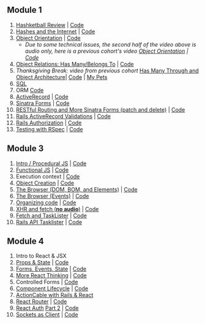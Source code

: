 ## Module 1
1. [Hashketball Review](http://youtu.be/n1wlq-XM8SM) | [Code](https://gist.github.com/alexgriff/9f3e5cccd2b851aa049095190793d4bb)
2. [Hashes and the Internet](http://youtu.be/I_OUggzn888) | [Code](https://gist.github.com/alexgriff/f93188183bf6aa3a58c2fea114c51eaa)
3. [Object Orientation](https://www.youtube.com/watch?v=pUsQzuMxDp0&feature=youtu.be) | [Code](https://github.com/learn-co-curriculum/web-112017-oo-intro)
   * _Due to some technical issues, the second half of the video above is audio only, here is a previous cohort's video [Object Orientation](http://youtu.be/1kS042xdn8E) | [Code](https://github.com/learn-co-curriculum/web-082817-intro-to-oo)_
4. [Object Relations: Has Many/Belongs To](http://youtu.be/oXjcnk5tn3g) | [Code](https://github.com/learn-co-curriculum/web-112017-object-relations/)
5. _Thanksgiving Break: video from previous cohort_ [Has Many Through and Object Architecture](http://youtu.be/CCczH9EL_Uw)| [Code](https://github.com/learn-co-curriculum/oo-relations-web-082817) | [My Pets](https://github.com/learn-co-curriculum/my-pets-redo-082817)
6. [SQL](https://youtu.be/tMDiocREXYE)
7. ORM [Code](https://github.com/learn-co-students/web-112017/tree/master/orm)
8. [ActiveRecord](https://youtu.be/UDv6n9ryFXs) | [Code](https://github.com/learn-co-students/web-112017/tree/master/3_activerecord)
9. [Sinatra Forms](https://youtu.be/4IQb4apZQAU) |  [Code](https://github.com/learn-co-students/web-112017/tree/master/6_sinatra_forms)
10. [RESTful Routing and More Sinatra Forms (patch and delete)](https://youtu.be/ZwhaXjBP3zw) | [Code](https://github.com/learn-co-students/web-112017/tree/master/7_sinatra_authors/worsereads)
11. [Rails ActiveRecord Validations](https://youtu.be/b14U1TigRyk) | [Code](https://github.com/learn-co-students/web-112017/tree/master/10_rails_forms/pretzelstore)
12. [Rails Authorization](https://youtu.be/19ULpSmrl7I) | [Code](https://github.com/learn-co-students/web-112017/tree/master/12_rails_auth/zooapp)
13. [Testing with RSpec](https://youtu.be/i5CBtvs2GB8) | [Code](https://github.com/learn-co-students/web-112017/tree/master/13_tests_rspec)


## Module 3
1. [Intro / Procedural JS](https://youtu.be/3ZbsbAdTxt4) | [Code](https://github.com/learn-co-students/web-112017/tree/master/14_intro_js)
2. [Functional JS](https://youtu.be/NcKLiPpXjqU) | [Code](https://github.com/learn-co-students/web-112017/tree/master/15_functional_js)
3. Execution context | [Code](https://github.com/learn-co-students/web-112017/tree/master/16_this_object_creation)
4. [Object Creation](https://youtu.be/VzcCznPvZtA) | [Code](https://github.com/learn-co-students/web-112017/tree/master/16_this_object_creation)
5. [The Browser (DOM, BOM, and Elements)](https://youtu.be/oVp-CKK25NM) | [Code](https://github.com/learn-co-students/web-112017/tree/master/17_dom)
6. [The Browser (Events)](https://youtu.be/6kezePuKC6k) | [Code](https://github.com/learn-co-students/web-112017/tree/master/18_events)
7. [Organizing code](https://youtu.be/auv_hwzF4g8) | [Code](https://github.com/learn-co-students/web-112017/tree/master/19_organization)
8. [XHR and fetch (**no audio**)](https://youtu.be/I-REXvfysNs) | [Code](https://github.com/learn-co-students/web-112017/tree/master/20_fetch_and_promise)
9. [Fetch and TaskLister](https://youtu.be/xEUBnm7y3nY) | [Code](https://github.com/learn-co-students/web-112017/tree/master/21_tasklister_fetch)
10. [Rails API Tasklister](https://youtu.be/20m1KOAvs18) | [Code](https://github.com/learn-co-students/web-112017/tree/master/22-tasklister_rails_api)

## Module 4
1. Intro to React & JSX
2. [Props & State](https://youtu.be/f4O2YTfJ7iE) | [Code](https://github.com/learn-co-students/web-112017/tree/master/26_props_state/props-state)
3. [Forms, Events, State](https://youtu.be/UWwO_RrIblQ) | [Code](https://github.com/learn-co-students/web-112017/tree/master/27_forms_events_state/tasks)
4. [More React Thinking](https://youtu.be/asSxJALpksA) | [Code](https://github.com/learn-co-students/web-112017/tree/master/28_more_react_thinking/art-gallery)
5. Controlled Forms | [Code](https://github.com/learn-co-students/web-112017/tree/master/29_react_controlled_forms_review/super-forms)
6. [Component Lifecycle](https://youtu.be/yC_XQS10Vos) | [Code](https://github.com/learn-co-students/web-112017/tree/master/30_component_lifecycle/crypto-ticker)
7. [ActionCable with Rails & React](https://youtu.be/ZJjlzRoyCjs) 
8. [React Router](https://youtu.be/_oOdlSJfPo4) | [Code](https://github.com/learn-co-students/web-112017/tree/master/31_react_router/art-gallery-routes)
9. [React Auth](https://youtu.be/2ACoOb5VpHU) [Part 2](https://youtu.be/jHXPB720rck) | [Code](https://github.com/learn-co-students/web-112017/tree/master/32_react_auth)
10. [Sockets as Client](https://youtu.be/Yuuvt0uYoKk) | [Code](https://github.com/learn-co-students/web-112017/tree/master/33_sockets_as_client)

